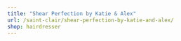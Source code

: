 ```yaml
---
title: "Shear Perfection by Katie & Alex"
url: /saint-clair/shear-perfection-by-katie-and-alex/
shop: hairdresser
---
```

